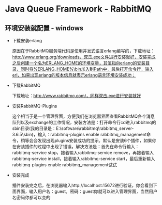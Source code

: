 # Java Queue Framework - RabbitMQ

## 环境安装就配置 - windows

- 下载安装erlang
	
	原因在于RabbitMQ服务端代码是使用并发式语言erlang编写的，下载地址：http://www.erlang.org/downloads，双击.exe文件进行安装就好，安装完成之后创建一个名为ERLANG_HOME的环境变量，其值指向erlang的安装目录，同时将%ERLANG_HOME%\bin加入到Path中，最后打开命令行，输入erl，如果出现erlang的版本信息就表示erlang语言环境安装成功；
	
- 下载RabbitMQ

	下载地址：http://www.rabbitmq.com/，同样双击.exe进行安装就好

- 安装RabbitMQ-Plugins

	这个相当于是一个管理界面，方便我们在浏览器界面查看RabbitMQ各个消息队列以及exchange的工作情况，安装方法是：打开命令行cd进入rabbitmq的sbin目录(我的目录是：E:\software\rabbitmq\rabbitmq_server-3.6.5\sbin)，输入：rabbitmq-plugins enable rabbitmq_management命令，稍等会会发现出现plugins安装成功的提示，默认是安装6个插件，如果你在安装插件的过程中出现了错误，解决方法是：首先在命令行输入：rabbitmq-service stop，接着输入rabbitmq-service remove，再接着输入rabbitmq-service install，接着输入rabbitmq-service start，最后重新输入rabbitmq-plugins enable rabbitmq_management试试
	
- 安装完成

	插件安装完之后，在浏览器输入http://localhost:15672进行验证，你会看到下面界面，输入用户名：guest，密码：guest你就可以进入管理界面，当然用户名密码你都可以变的